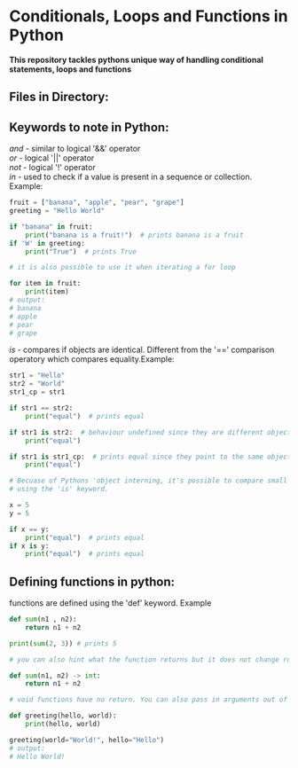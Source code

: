 # Conditionals, Loops and Functions in Python

**This repository tackles pythons unique way of handling conditional statements, loops and functions**

## Files in Directory:

## Keywords to note in Python:

*and* - similar to logical '&&' operator <br>
*or* - logical '||' operator<br>
*not* - logical '!' operator<br>
*in* - used to check if a value is present in a sequence or collection.<br>Example:
```Python
fruit = ["banana", "apple", "pear", "grape"]
greeting = "Hello World"

if "banana" in fruit:
    print("banana is a fruit!")  # prints banana is a fruit
if 'W' in greeting:
    print("True")  # prints True

# it is also possible to use it when iterating a for loop

for item in fruit:
    print(item)
# output:
# banana
# apple
# pear
# grape
```
*is* - compares if objects are identical. Different from the '==' comparison operatory which compares equality.Example:
```Python
str1 = "Hello"
str2 = "World"
str1_cp = str1

if str1 == str2:
    print("equal")  # prints equal

if str1 is str2:  # behaviour undefined since they are different objects
    print("equal")

if str1 is str1_cp:  # prints equal since they point to the same object
    print("equal")

# Becuase of Pythons 'object interning, it's possible to compare small integers (-5, 256)...
# using the 'is' keyword.

x = 5
y = 5

if x == y:
    print("equal")  # prints equal
if x is y:
    print("equal")  # prints equal
```

## Defining functions in python:

functions are defined using the 'def' keyword. Example
```Python
def sum(n1 , n2):
    return n1 + n2

print(sum(2, 3)) # prints 5

# you can also hint what the function returns but it does not change runtime execution

def sum(n1, n2) -> int:
    return n1 + n2

# void functions have no return. You can also pass in arguments out of order using '='

def greeting(hello, world):
    print(hello, world)

greeting(world="World!", hello="Hello")
# output:
# Hello World!
```
